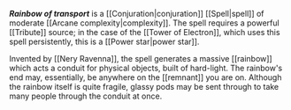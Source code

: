 ***Rainbow of transport*** is a [[Conjuration|conjuration]] [[Spell|spell]] of moderate [[Arcane complexity|complexity]]. The spell requires a powerful [[Tribute]] source; in the case of the [[Tower of Electron]], which uses this spell persistently, this is a [[Power star|power star]].

Invented by [[Nery Ravenna]], the spell generates a massive [[rainbow]] which acts a conduit for physical objects, built of hard-light. The rainbow's end may, essentially, be anywhere on the [[remnant]] you are on. Although the rainbow itself is quite fragile, glassy pods may be sent through to take many people through the conduit at once.

